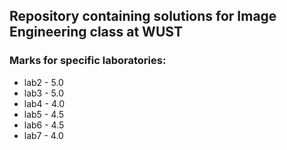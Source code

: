 ## Repository containing solutions for Image Engineering class at WUST

### Marks for specific laboratories:
-  lab2 - 5.0
-  lab3 - 5.0
-  lab4 - 4.0
-  lab5 - 4.5
-  lab6 - 4.5
-  lab7 - 4.0


